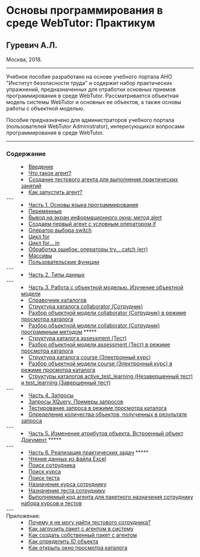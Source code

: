 # Основы программирования в среде WebTutor: Практикум

## Гуревич А.Л.

Москва, 2018.

---

Учебное пособие разработано на основе учебного портала АНО "Институт безопасности труда" и содержит набор практических упражнений, предназначенных для отработки основных приемов программирования в среде WebTutor. Рассматривается объектная модель системы WebTutor и основных ее объектов, а также основы работы с объектной моделью.

Пособие предназначено для администраторов учебного портала (пользователей WebTutor Administrator), интересующихся вопросами программирования в среде WebTutor. 

---

### Содержание

<dd><li> <a href="vved.md"> Введение</a></dd>
<dd><li> <a href="agent.md"> Что такое агент?</a></dd>
<dd><li> <a href="test_agent.md"> Создание тестового агента для выполнения практических занятий</a></dd>
<dd><li> <a href="run_agent.md"> Как запустить агент?</a></dd>
---
<dd><li> <a href="1_language.md"> Часть 1. Основы языка программирования</a></dd>
<dd><li> <a href="variables.md"> Переменные</a></dd>
<dd><li> <a href="alert.md"> Вывод на экран информационного окна: метод alert</a></dd> 
<dd><li> <a href="first_agent__if.md"> Создаем первый агент с условным оператором if</a></dd>
<dd><li> <a href="switch.md"> Оператор выбора switch</a></dd>
<dd><li> <a href="for.md"> Цикл for</a></dd>
<dd><li> <a href="for_in.md"> Цикл for… in</a></dd>
<dd><li> <a href="try.md"> Обработка ошибок: операторы try… catch (err)</a></dd>
<dd><li> <a href="arrays.md"> Массивы</a></dd>
<dd><li> <a href="functions.md"> Пользовательские функции</a></dd>
---
<dd><li> <a href="2_data_types.md"> Часть 2. Типы данных</a></dd>
---
<dd><li> <a href="3_object_model.md"> Часть 3. Работа с объектной моделью. Изучение объектной модели</a></dd>
<dd><li> <a href="catalogs.md"> Справочник каталогов</a></dd>
<dd><li> <a href="collaborator.md"> Структура каталога collaborator (Сотрудник)</a></dd>
<dd><li> <a href="collaborator1.md"> Разбор объектной модели collaborator (Сотрудник) в режиме просмотра каталога</a></dd>
<dd><li> <a href="collaborator2.md"> Разбор объектной модели collaborator (Сотрудник) программным методом</a> *****</dd>
<dd><li> <a href="assessment.md"> Структура каталога assessment (Тест)</a></dd>
<dd><li> <a href="assessment1.md"> Разбор объектной модели assessment (Тест) в режиме просмотра каталога</a></dd>
<dd><li> <a href="course.md"> Структура каталога course (Электронный курс)</a></dd>
<dd><li> <a href="course1.md"> Разбор объектной модели course (Электронный курс) в режиме просмотра каталога</a></dd>
<dd><li> <a href="other_catalogs1.md"> Структуры каталогов active_test_learning (Незавершенный тест) и test_learning (Завершенный тест)</a></dd>
---
<dd><li> <a href="4_queries.md"> Часть 4. Запросы</a></dd>
<dd><li> <a href="XQuery.md"> Запросы XQuery. Примеры запросов</a></dd>
<dd><li> <a href="XQuery_control.md"> Тестирование запроса в режиме просмотра каталога</a></dd>
<dd><li> <a href="XQuery_quantity.md"> Определение количества объектов, полученных в результате запроса</a></dd>
---
<dd><li> <a href="5_document.md"> Часть 5. Изменение атрибутов объекта. Встроенный объект Документ</a> *****</dd>
---
<dd><li> <a href="6_practical_realization.md"> Часть 6. Реализация практических задач</a> *****</dd>
<dd><li> <a href="excel_data.md"> Чтение данных из файла Excel</a></dd>
<dd><li> <a href="find_collaborator.md"> Поиск сотрудника</a></dd>
<dd><li> <a href="find_course.md"> Поиск курса</a></dd>
<dd><li> <a href="find_assessment.md"> Поиск теста</a></dd>
<dd><li> <a href="activate_course.md"> Назначение курса сотруднику</a></dd>
<dd><li> <a href="activate_assessment.md"> Назначение теста сотруднику</a></dd>
<dd><li> <a href="agent_code.md"> Выполняемый код агента для пакетного назначения сотруднику набора курсов и тестов</a></dd>
--- <br>
Приложения:
<dd><li> <a href="pril_test_collaborator.md"> Почему я не могу найти тестового сотрудника?</a></dd>
<dd><li> <a href="1_pril.md"> Как загрузить пакет с агентом в систему</a></dd>
<dd><li> <a href="2_pril.md"> Как создать собственный пакет с агентом</a></dd>
<dd><li> <a href="3_pril.md"> Как определить ID объекта</a></dd>
<dd><li> <a href="4_pril.md"> Как открыть окно просмотра каталога</a></dd>


